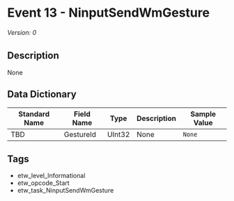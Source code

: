 # Event 13 - NinputSendWmGesture
###### Version: 0

## Description
None

## Data Dictionary
|Standard Name|Field Name|Type|Description|Sample Value|
|---|---|---|---|---|
|TBD|GestureId|UInt32|None|`None`|

## Tags
* etw_level_Informational
* etw_opcode_Start
* etw_task_NinputSendWmGesture